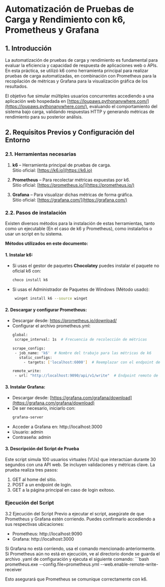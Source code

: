 # Automatización de Pruebas de Carga y Rendimiento con k6, Prometheus y Grafana

## 1. Introducción

La automatización de pruebas de carga y rendimiento es fundamental para evaluar la eficiencia y capacidad de respuesta de aplicaciones web o APIs. En esta práctica, se utilizó k6 como herramienta principal para realizar pruebas de carga automatizadas, en combinación con Prometheus para la recopilación de métricas y Grafana para la visualización gráfica de los resultados.

El objetivo fue simular múltiples usuarios concurrentes accediendo a una aplicación web hospedada en [https://loupaws.pythonanywhere.com/](https://loupaws.pythonanywhere.com/), evaluando el comportamiento del sistema bajo carga, validando respuestas HTTP y generando métricas de rendimiento para su posterior análisis.

## 2. Requisitos Previos y Configuración del Entorno

### 2.1. Herramientas necesarias

1. **k6** – Herramienta principal de pruebas de carga.  
   Sitio oficial: [https://k6.io](https://k6.io)

2. **Prometheus** – Para recolectar métricas expuestas por k6.  
   Sitio oficial: [https://prometheus.io/](https://prometheus.io/)

3. **Grafana** – Para visualizar dichas métricas de forma gráfica.  
   Sitio oficial: [https://grafana.com/](https://grafana.com/)

### 2.2. Pasos de instalación

Existen diversos métodos para la instalación de estas herramientas, tanto como un ejecutable (En el caso de k6 y Prometheus), como instalarlos o usar un script en tu sistema.

**Métodos utilizados en este documento:**

#### 1. Instalar k6:
- Si usas el gestor de paquetes **Chocolatey** puedes instalar el paquete no oficial k6 con:
  ```bash
  choco install k6

- Si usas el Administrador de Paquetes de Windows (Método usado):
  ```bash
   winget install k6 --source winget

#### 2. Descargar y configurar Prometheus:

- Descargar desde: https://prometheus.io/download/
- Configurar el archivo prometheus.yml:
    ```bash
   global:
     scrape_interval: 1s  # Frecuencia de recolección de métricas

   scrape_configs:
     - job_name: 'k6'  # Nombre del trabajo para las métricas de k6
       static_configs:
         - targets: ['localhost:6000']  # Reemplazar con el endpoint de métricas de k6 si es necesario

   remote_write:
     - url: "http://localhost:9090/api/v1/write"  # Endpoint remoto de Prometheus

#### 3. Instalar Grafana:

- Descargar desde: [https://grafana.com/grafana/download](https://grafana.com/grafana/download)
- De ser necesario, iniciarlo con:
    ```bash
   grafana-server
- Acceder a Grafana en: http://localhost:3000
- Usuario: admin
- Contraseña: admin

#### 3. Descripción del Script de Prueba

Este script simula 100 usuarios virtuales (VUs) que interactúan durante 30 segundos con una API web. Se incluyen validaciones y métricas clave. La prueba realiza tres pasos:

1. GET al home del sitio.
2. POST a un endpoint de login.
3. GET a la página principal en caso de login exitoso.

### Ejecución del Script

3.2 Ejecución del Script
Previo a ejecutar el script, asegúrate de que Prometheus y Grafana estén corriendo. Puedes confirmarlo accediendo a sus respectivas ubicaciones:

- Prometheus: http://localhost:9090
- Grafana: http://localhost:3000

Si Grafana no está corriendo, usa el comando mencionado anteriormente. Si Prometheus aún no está en ejecución, ve al directorio donde se guarda el archivo .yaml de configuración y ejecuta el siguiente comando:
    ```bash
    prometheus.exe --config.file=prometheus.yml --web.enable-remote-write-receiver

Esto asegurará que Prometheus se comunique correctamente con k6.
